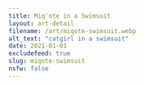 ```yaml
---
title: Miq'ote in a Swimsuit
layout: art-detail
filename: /art/miqote-swimsuit.webp
alt_text: "catgirl in a swimsuit"
date: 2021-01-01
excludefeed: true
slug: miqote-swimsuit
nsfw: false
---
```

